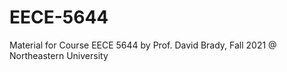 # EECE-5644
Material for Course EECE 5644 by Prof. David Brady, Fall 2021 @ Northeastern University
